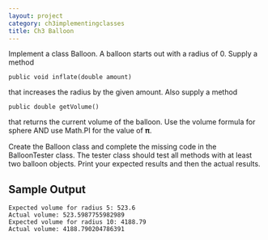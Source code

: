 ```yaml
---
layout: project
category: ch3implementingclasses
title: Ch3 Balloon
---
```



Implement a class Balloon. A balloon starts out with a radius of 0. Supply a method
```
public void inflate(double amount)
```
that increases the radius by the given amount. Also supply a method
```
public double getVolume()
```
that returns the current volume of the balloon. Use the volume formula for sphere AND use Math.PI for the value of 𝛑.

Create the Balloon class and complete the missing code in the BalloonTester class. The tester class should test all methods with at least two balloon objects. Print your expected results and then the actual results.

## Sample Output
```
Expected volume for radius 5: 523.6
Actual volume: 523.5987755982989
Expected volume for radius 10: 4188.79
Actual volume: 4188.790204786391
```



<!--
Test case

@Test
public void inflate_and_getVolume() {
  Balloon temp = new Balloon();
  temp.inflate(1.0);
  assertEquals(4.1887902047863905, temp.getVolume(), 0.0000000001);
  temp = new Balloon();
  temp.inflate(3.0);
  assertEquals(113.09733552923255, temp.getVolume(), 0.0000000001);
  temp = new Balloon();
  temp.inflate(10.3);
  assertEquals(4577.20415410562, temp.getVolume(), 0.0000000001);
}

-->

  
